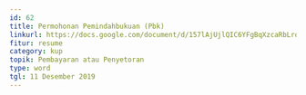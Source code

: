 ```yaml
---
id: 62
title: Permohonan Pemindahbukuan (Pbk)
linkurl: https://docs.google.com/document/d/157lAjUjlQIC6YFgBqXzcaRbLrqarvR1PmJidg7eLZNA/edit?usp=drivesdk
fitur: resume
category: kup
topik: Pembayaran atau Penyetoran
type: word
tgl: 11 Desember 2019
---
```


